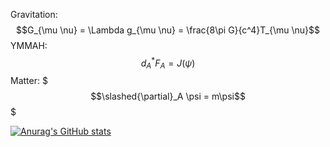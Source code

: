 Gravitation: $$G_{\mu \nu} = \Lambda g_{\mu \nu} = \frac{8\pi G}{c^4}T_{\mu \nu}$$
YMMAH: $$d_A^* F_A = J(\psi)$$
Matter: $$$\slashed{\partial}_A \psi = m\psi$$$
<!--
**JaidenD/JaidenD** is a ✨ _special_ ✨ repository because its `README.md` (this file) appears on your GitHub profile.

Here are some ideas to get you started:

- 🔭 I’m currently working on ...
- 🌱 I’m currently learning ...
- 👯 I’m looking to collaborate on ...
- 🤔 I’m looking for help with ...
- 💬 Ask me about ...
- 📫 How to reach me: ...
- 😄 Pronouns: ...
- ⚡ Fun fact: ...
-->


[![Anurag's GitHub stats](https://github-readme-stats.vercel.app/api?username=JaidenD)](https://github.com/anuraghazra/github-readme-stats)


